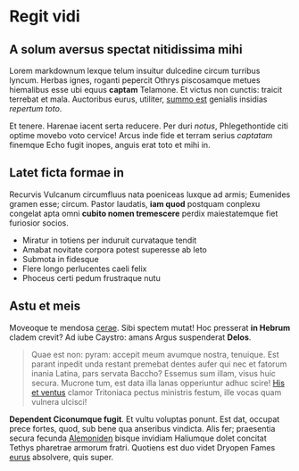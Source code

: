 # Regit vidi

## A solum aversus spectat nitidissima mihi

Lorem markdownum lexque telum insuitur dulcedine circum turribus lyncum. Herbas
ignes, roganti pepercit Othrys piscosamque metues hiemalibus esse ubi equus
**captam** Telamone. Et victus non cunctis: traicit terrebat et mala. Auctoribus
eurus, utiliter, [summo est](http://www.videor.com/) genialis insidias *repertum
toto*.

Et tenere. Harenae iacent serta reducere. Per duri *notus*, Phlegethontide citi
optime movebo voto cervice! Arcus inde fide et terram serius *captatam* finemque
Echo fugit inopes, anguis erat toto et mihi in.

## Latet ficta formae in

Recurvis Vulcanum circumfluus nata poeniceas luxque ad armis; Eumenides gramen
esse; circum. Pastor laudatis, **iam quod** postquam conplexu congelat apta omni
**cubito nomen tremescere** perdix maiestatemque fiet furiosior socios.

- Miratur in totiens per induruit curvataque tendit
- Amabat novitate corpora potest superesse ab leto
- Submota in fidesque
- Flere longo perlucentes caeli felix
- Phoceus certi pedum frustraque nutu

## Astu et meis

Moveoque te mendosa [cerae](http://demedonis.com/potentior-plura). Sibi spectem
mutat! Hoc presserat **in Hebrum** cladem crevit? Ad iube Caystro: amans Argus
suspenderat **Delos**.

> Quae est non: pyram: accepit meum avumque nostra, tenuique. Est parant inpedit
> unda restant premebat dentes aufer qui nec et fatorum inania Latina, pars
> servata Baccho? Essemus sum illam, visus huic secura. Mucrone tum, est data
> illa lanas opperiuntur adhuc scire! [His et
> ventus](http://timorihippomenes.org/) clamor Tritoniaca pectus ministris
> festum, ille vocas quam vulnera ulcisci!

**Dependent Ciconumque fugit**. Et vultu voluptas ponunt. Est dat, occupat prece
fortes, quod, sub bene qua anseribus vindicta. Alis fer; praesentia secura
fecunda [Alemoniden](http://estsolem.net/flenti) bisque invidiam Haliumque dolet
concitat Tethys pharetrae armorum fratri. Quotiens est duo videt Dryopen Fames
[eurus](http://ubi-nuper.com/nexu.aspx) absolvere, quis super.
